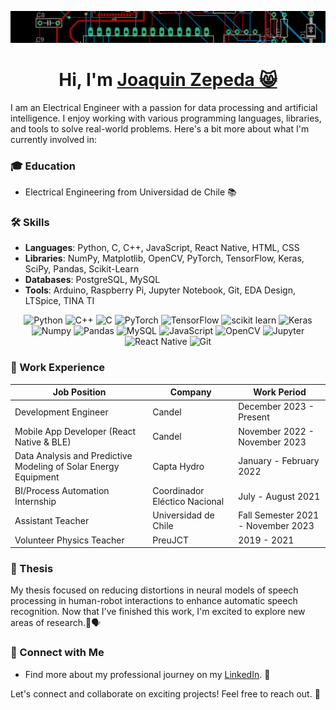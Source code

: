 ![](./assets/banner%20-%20copia.png)
<h1 align="center" >Hi, I'm <a href="https://www.linkedin.com/in/joaquin-zepeda-valero" target="_blank"> Joaquin Zepeda 😸 </a></h1>

I am an Electrical Engineer with a passion for data processing and artificial intelligence. I enjoy working with various programming languages, libraries, and tools to solve real-world problems. Here's a bit more about what I'm currently involved in:

### 🎓 Education
- Electrical Engineering from Universidad de Chile 📚

### 🛠️ Skills
- **Languages**: Python, C, C++, JavaScript, React Native, HTML, CSS
- **Libraries**: NumPy, Matplotlib, OpenCV, PyTorch, TensorFlow, Keras, SciPy, Pandas, Scikit-Learn
- **Databases**: PostgreSQL, MySQL
- **Tools**: Arduino, Raspberry Pi, Jupyter Notebook, Git, EDA Design, LTSpice, TINA TI

<p align="center"> 
   <img alt="Python" src="https://img.shields.io/badge/python-%2314354C.svg?style=for-the-badge&logo=python&logoColor=white"/>
  <img alt="C++" src="https://img.shields.io/badge/c++-%2300599C.svg?&style=for-the-badge&logo=c%2B%2B&ogoColor=white" />
<img alt="C" src="https://img.shields.io/badge/c-%2300599C.svg?&style=for-the-badge&logo=c&logoColor=white" />
 <!--<img alt="Java" src="https://img.shields.io/badge/java-%23ED8B00.svg?&style=for-the-badge&logo=java&logoColor=white" />-->
 <!--<img alt="HTML5" src="https://img.shields.io/badge/html5-%23E34F26.svg?&style=for-the-badge&logo=html5&logoColor=white" />-->
 <!-- <img alt="CSS3" src="https://img.shields.io/badge/css3-%231572B6.svg?&style=for-the-badge&logo=css3&logoColor=white" />-->
 <img alt="PyTorch" src="https://img.shields.io/badge/PyTorch-%23EE4C2C.svg?style=for-the-badge&logo=PyTorch&logoColor=white" />
 <img alt="TensorFlow" src="https://img.shields.io/badge/TensorFlow-FF6F00?style=for-the-badge&logo=TensorFlow&logoColor=white" />
 <img alt="scikit learn" src="https://img.shields.io/badge/scikit_learn-F7931E?style=for-the-badge&logo=scikit-learn&logoColor=white" />  
 <img alt="Keras" src="https://img.shields.io/badge/Keras-D00000?style=for-the-badge&logo=Keras&logoColor=white" />
 <img alt="Numpy" src="https://img.shields.io/badge/Numpy-777BB4?style=for-the-badge&logo=numpy&logoColor=white" />
 <img alt="Pandas" src="https://img.shields.io/badge/Pandas-2C2D72?style=for-the-badge&logo=pandas&logoColor=white" />
 <img alt="MySQL" src="https://img.shields.io/badge/MySQL-00000F?style=for-the-badge&logo=mysql&logoColor=white" />
  <img alt="JavaScript" src="https://img.shields.io/badge/javascript-%23323330.svg?&style=for-the-badge&logo=javascript&logoColor=%23F7DF1E" />
 <!-- <img alt="MongoDB" src="https://img.shields.io/badge/MongoDB-white?style=for-the-badge&logo=mongodb&logoColor=4EA94B" /> -->
  <!--<img alt="NodeJs" src="https://img.shields.io/badge/Node.js-339933?style=for-the-badge&logo=nodedotjs&logoColor=white" /> 
    <img alt="npm" src="https://img.shields.io/badge/npm-CB3837?style=for-the-badge&logo=npm&logoColor=white" />-->
     <!--<img alt="Express.js" src="https://img.shields.io/badge/Express.js-000000?style=for-the-badge&logo=express&logoColor=white" />-->
    <img alt="OpenCV" src="https://img.shields.io/badge/OpenCV-27338e?style=for-the-badge&logo=OpenCV&logoColor=white" />
    <img alt="Jupyter" src="https://img.shields.io/badge/Jupyter-F37626.svg?&style=for-the-badge&logo=Jupyter&logoColor=white" />
    <img alt="React Native" src="https://img.shields.io/badge/React_Native-20232A?style=for-the-badge&logo=react&logoColor=61DAFB" />
     <!--<img alt="jQuery" src="https://img.shields.io/badge/jQuery-0769AD?style=for-the-badge&logo=jquery&logoColor=white" /> 
     <img alt="Kubernets" src="https://img.shields.io/badge/kubernetes-326ce5.svg?&style=for-the-badge&logo=kubernetes&logoColor=white" /> -->
    <img alt="Git" src="https://img.shields.io/badge/Git-F05032?style=for-the-badge&logo=git&logoColor=white" />
    <!-- <img alt="firebase" src="https://img.shields.io/badge/firebase-ffca28?style=for-the-badge&logo=firebase&logoColor=black" />
    <img alt="Google Cloud" src="https://img.shields.io/badge/Google_Cloud-4285F4?style=for-the-badge&logo=google-cloud&logoColor=white" />
    <img alt="Microsoft Azure" src="https://img.shields.io/badge/microsoft%20azure-0089D6?style=for-the-badge&logo=microsoft-azure&logoColor=white" />
    <img alt="VS Code" src="https://img.shields.io/badge/Visual_Studio_Code-0078D4?style=for-the-badge&logo=visual%20studio%20code&logoColor=white" />
    <img alt="Flutter" src="https://img.shields.io/badge/Flutter-02569B?style=for-the-badge&logo=flutter&logoColor=white" />
    <img alt="IntelliJIDEA" src="https://img.shields.io/badge/IntelliJIDEA-000000.svg?style=for-the-badge&logo=intellij-idea&logoColor=white" /> -->
</p>

### 👔 Work Experience
| Job Position                                                 | Company                       | Work Period               |
| ------------------------------------------------------------ | ------------------------------ | ------------------------- |
| Development Engineer    | Candel                  |  December 2023 - Present |
| Mobile App Developer (React Native & BLE)                     | Candel                  | November 2022 - November 2023 |
| Data Analysis and Predictive Modeling of Solar Energy Equipment | Capta Hydro                    | January - February 2022   |
| BI/Process Automation Internship                               | Coordinador Eléctico Nacional  | July - August 2021       |
| Assistant Teacher                                             | Universidad de Chile           | Fall Semester 2021 - November 2023 |
| Volunteer Physics Teacher                                     | PreuJCT                        | 2019 - 2021                |

### 📝 Thesis
My thesis focused on reducing distortions in neural models of speech processing in human-robot interactions to enhance automatic speech recognition. Now that I've finished this work, I'm excited to explore new areas of research.🤖🗣️

### 📌 Connect with Me
- Find more about my professional journey on my [LinkedIn](https://www.linkedin.com/in/joaquin-zepeda-valero/). 💼

Let's connect and collaborate on exciting projects! Feel free to reach out. 🚀

